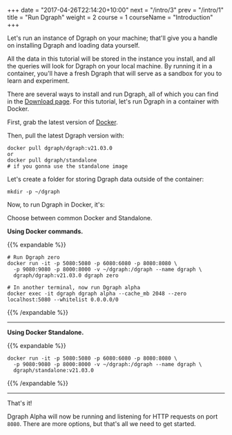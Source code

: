 +++
date = "2017-04-26T22:14:20+10:00"
next = "/intro/3"
prev = "/intro/1"
title = "Run Dgraph"
weight = 2
course = 1
courseName = "Introduction"
+++

Let's run an instance of Dgraph on your machine; that'll give you a handle on
installing Dgraph and loading data yourself.

All the data in this tutorial will be stored in the instance you install, and
all the queries will look for Dgraph on your local machine. By running it in a
container, you'll have a fresh Dgraph that will serve as a sandbox for you to
learn and experiment.

There are several ways to install and run Dgraph, all of which you can find in
the [Download page](https://dgraph.io/downloads). For this tutorial, let's run
Dgraph in a container with Docker.

First, grab the latest version of [Docker](https://www.docker.com/).

Then, pull the latest Dgraph version with:

```
docker pull dgraph/dgraph:v21.03.0
or
docker pull dgraph/standalone
# if you gonna use the standalone image
```

Let's create a folder for storing Dgraph data outside of the container:

```
mkdir -p ~/dgraph
```

Now, to run Dgraph in Docker, it's:

Choose between common Docker and Standalone.

**Using Docker commands.**

{{% expandable %}}

```
# Run Dgraph zero
docker run -it -p 5080:5080 -p 6080:6080 -p 8080:8080 \
  -p 9080:9080 -p 8000:8000 -v ~/dgraph:/dgraph --name dgraph \
  dgraph/dgraph:v21.03.0 dgraph zero

# In another terminal, now run Dgraph alpha
docker exec -it dgraph dgraph alpha --cache_mb 2048 --zero localhost:5080 --whitelist 0.0.0.0/0
```

{{% /expandable %}}

---

**Using Docker Standalone.**

{{% expandable %}}

```
docker run -it -p 5080:5080 -p 6080:6080 -p 8080:8080 \
  -p 9080:9080 -p 8000:8000 -v ~/dgraph:/dgraph --name dgraph \
  dgraph/standalone:v21.03.0
```

{{% /expandable %}}

---

That's it!

Dgraph Alpha will now be running and listening for HTTP requests on port `8080`.
There are more options, but that's all we need to get started.
